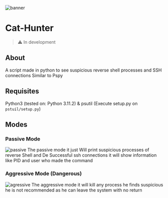 ![banner](https://cdn.discordapp.com/attachments/1041614683959988235/1096448793848852491/Screenshot_2023-04-14_11-55-09.png)
<h1>Cat-Hunter</h1> 

> :warning: In development

## About
A script made in python to see suspicious reverse shell processes and SSH connections Similar to Pspy

## Requisites
Python3 (tested on: Python 3.11.2) &
psutil (Execute setup.py on `pstuil/setup.py`)

## Modes
### Passive Mode
![passive](https://cdn.discordapp.com/attachments/1041614683959988235/1096456541835644981/Screenshot_2023-04-14_12-26-44.png)
The passive mode it just Will print suspicious processes of reverse Shell and De Successful ssh connections
it will show information like PID and user who made the command

### Aggressive Mode (Dangerous)
![agressive](https://cdn.discordapp.com/attachments/1041614683959988235/1096456999908159538/Screenshot_2023-04-14_12-28-33.png)
The aggressive mode it will kill any process he finds suspicious he is not recommended as he can leave the system with no return
